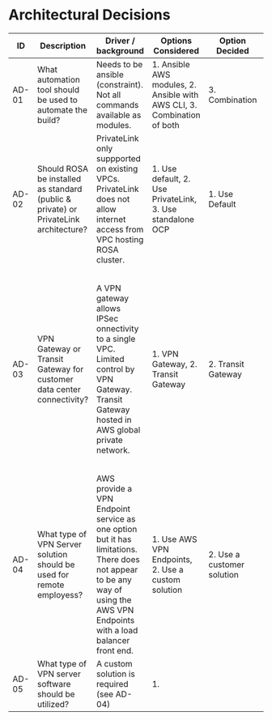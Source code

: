 # Architectural Decisions

| ID | Description | Driver / background | Options Considered | Option Decided | Rationale | Implications | Related |
| ---- | ------------------------------------------ | ----------------------------------- | ---------------------------------------- | --------------------------------------- | -------------------------------------- | --------------------------- | --------- |
| AD-01 | What automation tool should be used to automate the build? | Needs to be ansible (constraint). Not all commands available as modules. | 1. Ansible AWS modules, 2. Ansible with AWS CLI, 3. Combination of both  | 3. Combination | Allows best of both worlds | nil | |
| AD-02 | Should ROSA be installed as standard (public & private) or PrivateLink architecture? |  PrivateLink only suppported on existing VPCs. PrivateLink does not allow internet access from VPC hosting ROSA cluster. | 1. Use default, 2. Use PrivateLink, 3. Use standalone OCP | 1. Use Default | Architecture requirement is for internet access in the same VPC as ROSA to deployed workloads | Need to augment ROSA created VPCs once cluster is created | |
| AD-03 | VPN Gateway or Transit Gateway for customer data center connectivity? | A VPN gateway allows IPSec onnectivity to a single VPC. Limited control by VPN Gateway. Transit Gateway hosted in AWS global private network. | 1. VPN Gateway, 2. Transit Gateway | 2. Transit Gateway | Provides better control over traffic and allows routing between multiple VPCs which are required for this architecture. Allows use of corporate DNS for name resolution through traffic routing. | Higher cost for transit gateway ||
| AD-04 | What type of VPN Server solution should be used for remote employess? | AWS provide a VPN Endpoint service as one option but it has limitations. There does not appear to be any way of using the AWS VPN Endpoints with a load balancer front end. | 1. Use AWS VPN Endpoints, 2. Use a custom solution | 2. Use a customer solution | Custom solution allows for load balancing ont he front end. | EC2 instances and additional VPN server software will be required | AD-05 |
| AD-05 | What type of VPN server software should be utilized? | A custom solution is required (see AD-04) | 1. | | | |
